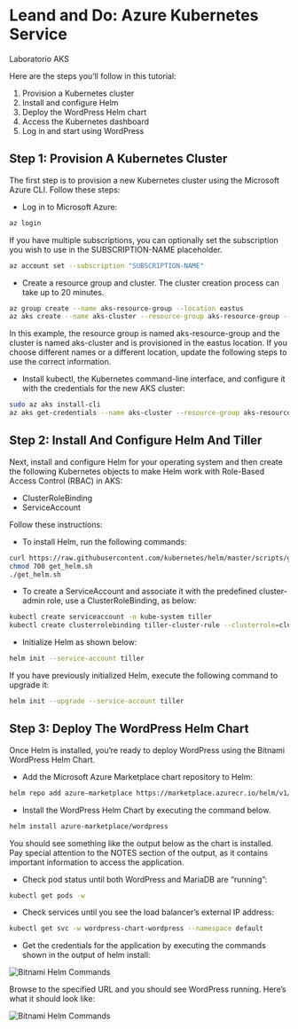 # Leand and Do: Azure Kubernetes Service
Laboratorio AKS

Here are the steps you’ll follow in this tutorial:
1. Provision a Kubernetes cluster
2. Install and configure Helm
3. Deploy the WordPress Helm chart
4. Access the Kubernetes dashboard
5. Log in and start using WordPress


## Step 1: Provision A Kubernetes Cluster
The first step is to provision a new Kubernetes cluster using the Microsoft Azure CLI. Follow these steps:

* Log in to Microsoft Azure:

```bash
az login
```

If you have multiple subscriptions, you can optionally set the subscription you wish to use in the SUBSCRIPTION-NAME placeholder.

```bash
az account set --subscription "SUBSCRIPTION-NAME"
```

* Create a resource group and cluster. The cluster creation process can take up to 20 minutes.

```bash
az group create --name aks-resource-group --location eastus
az aks create --name aks-cluster --resource-group aks-resource-group --node-count 3 --generate-ssh-keys
```

In this example, the resource group is named aks-resource-group and the cluster is named aks-cluster and is provisioned in the eastus location. If you choose different names or a different location, update the following steps to use the correct information.

* Install kubectl, the Kubernetes command-line interface, and configure it with the credentials for the new AKS cluster:

```bash
sudo az aks install-cli
az aks get-credentials --name aks-cluster --resource-group aks-resource-group
```


## Step 2: Install And Configure Helm And Tiller

Next, install and configure Helm for your operating system and then create the following Kubernetes objects to make Helm work with Role-Based Access Control (RBAC) in AKS:

* ClusterRoleBinding
* ServiceAccount

Follow these instructions:

* To install Helm, run the following commands:

```bash
curl https://raw.githubusercontent.com/kubernetes/helm/master/scripts/get > get_helm.sh
chmod 700 get_helm.sh
./get_helm.sh
```

* To create a ServiceAccount and associate it with the predefined cluster-admin role, use a ClusterRoleBinding, as below:

```bash
kubectl create serviceaccount -n kube-system tiller
kubectl create clusterrolebinding tiller-cluster-rule --clusterrole=cluster-admin --serviceaccount=kube-system:tiller
```

* Initialize Helm as shown below:
```bash
helm init --service-account tiller
```

If you have previously initialized Helm, execute the following command to upgrade it:

```bash
helm init --upgrade --service-account tiller
```

## Step 3: Deploy The WordPress Helm Chart

Once Helm is installed, you’re ready to deploy WordPress using the Bitnami WordPress Helm Chart.

* Add the Microsoft Azure Marketplace chart repository to Helm:

```bash
helm repo add azure-marketplace https://marketplace.azurecr.io/helm/v1/repo
```

* Install the WordPress Helm Chart by executing the command below.

```bash
helm install azure-marketplace/wordpress
```

You should see something like the output below as the chart is installed. Pay special attention to the NOTES section of the output, as it contains important information to access the application.

* Check pod status until both WordPress and MariaDB are “running”:

```bash
kubectl get pods -w
```

* Check services until you see the load balancer’s external IP address:

```bash
kubectl get svc -w wordpress-chart-wordpress --namespace default
```

* Get the credentials for the application by executing the commands shown in the output of helm install:

![Bitnami Helm Commands](https://docs.bitnami.com/images/img/platforms/azure/aks-tutorial-helm-commands.png)

Browse to the specified URL and you should see WordPress running. Here’s what it should look like:

![Bitnami Helm Commands](https://docs.bitnami.com/images/img/platforms/common/tutorial-check-wordpress.png)
